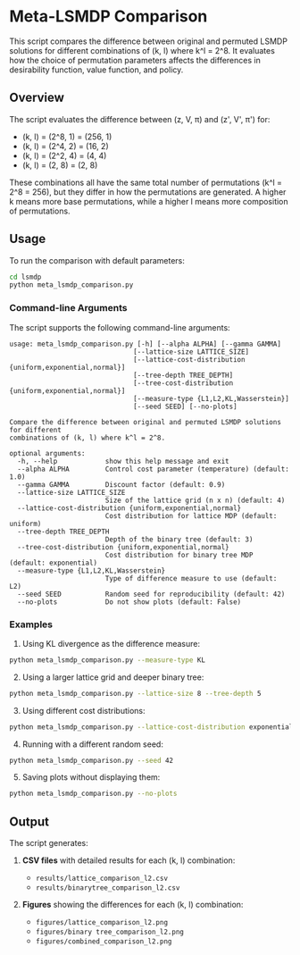 # Meta-LSMDP Comparison

This script compares the difference between original and permuted LSMDP solutions for different combinations of (k, l) where k^l = 2^8. It evaluates how the choice of permutation parameters affects the differences in desirability function, value function, and policy.

## Overview

The script evaluates the difference between (z, V, π) and (z', V', π') for:
- (k, l) = (2^8, 1) = (256, 1)
- (k, l) = (2^4, 2) = (16, 2)
- (k, l) = (2^2, 4) = (4, 4)
- (k, l) = (2, 8) = (2, 8)

These combinations all have the same total number of permutations (k^l = 2^8 = 256), but they differ in how the permutations are generated. A higher k means more base permutations, while a higher l means more composition of permutations.

## Usage

To run the comparison with default parameters:

```bash
cd lsmdp
python meta_lsmdp_comparison.py
```

### Command-line Arguments

The script supports the following command-line arguments:

```
usage: meta_lsmdp_comparison.py [-h] [--alpha ALPHA] [--gamma GAMMA]
                               [--lattice-size LATTICE_SIZE]
                               [--lattice-cost-distribution {uniform,exponential,normal}]
                               [--tree-depth TREE_DEPTH]
                               [--tree-cost-distribution {uniform,exponential,normal}]
                               [--measure-type {L1,L2,KL,Wasserstein}]
                               [--seed SEED] [--no-plots]

Compare the difference between original and permuted LSMDP solutions for different
combinations of (k, l) where k^l = 2^8.

optional arguments:
  -h, --help            show this help message and exit
  --alpha ALPHA         Control cost parameter (temperature) (default: 1.0)
  --gamma GAMMA         Discount factor (default: 0.9)
  --lattice-size LATTICE_SIZE
                        Size of the lattice grid (n x n) (default: 4)
  --lattice-cost-distribution {uniform,exponential,normal}
                        Cost distribution for lattice MDP (default: uniform)
  --tree-depth TREE_DEPTH
                        Depth of the binary tree (default: 3)
  --tree-cost-distribution {uniform,exponential,normal}
                        Cost distribution for binary tree MDP (default: exponential)
  --measure-type {L1,L2,KL,Wasserstein}
                        Type of difference measure to use (default: L2)
  --seed SEED           Random seed for reproducibility (default: 42)
  --no-plots            Do not show plots (default: False)
```

### Examples

1. Using KL divergence as the difference measure:

```bash
python meta_lsmdp_comparison.py --measure-type KL
```

2. Using a larger lattice grid and deeper binary tree:

```bash
python meta_lsmdp_comparison.py --lattice-size 8 --tree-depth 5
```

3. Using different cost distributions:

```bash
python meta_lsmdp_comparison.py --lattice-cost-distribution exponential --tree-cost-distribution uniform
```

4. Running with a different random seed:

```bash
python meta_lsmdp_comparison.py --seed 42
```

5. Saving plots without displaying them:

```bash
python meta_lsmdp_comparison.py --no-plots
```

## Output

The script generates:

1. **CSV files** with detailed results for each (k, l) combination:
   - `results/lattice_comparison_l2.csv`
   - `results/binarytree_comparison_l2.csv`

2. **Figures** showing the differences for each (k, l) combination:
   - `figures/lattice_comparison_l2.png`
   - `figures/binary tree_comparison_l2.png`
   - `figures/combined_comparison_l2.png`

